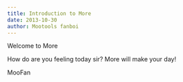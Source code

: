 ```yaml
---
title: Introduction to More
date: 2013-10-30
author: Mootools fanboi
---
```


Welcome to More

How do are you feeling today sir? More will make your day!

MooFan
